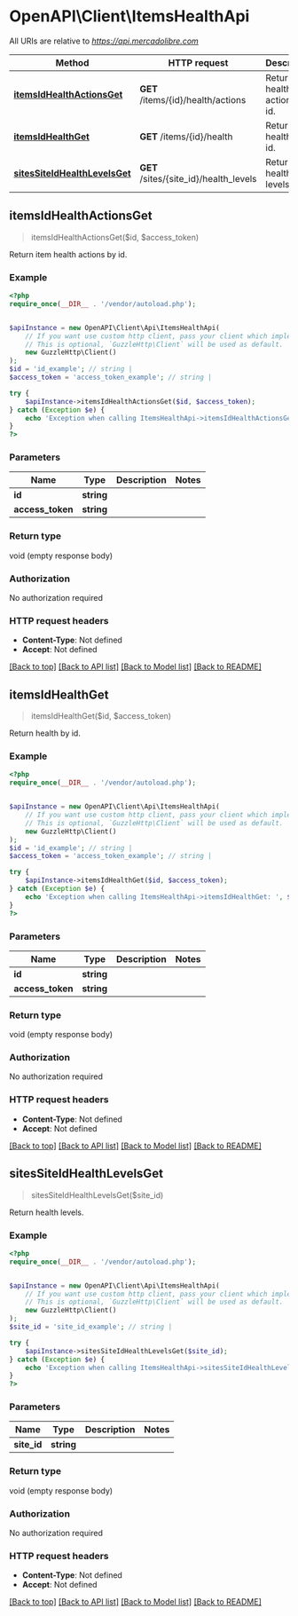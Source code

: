 # OpenAPI\Client\ItemsHealthApi

All URIs are relative to *https://api.mercadolibre.com*

Method | HTTP request | Description
------------- | ------------- | -------------
[**itemsIdHealthActionsGet**](ItemsHealthApi.md#itemsIdHealthActionsGet) | **GET** /items/{id}/health/actions | Return item health actions by id.
[**itemsIdHealthGet**](ItemsHealthApi.md#itemsIdHealthGet) | **GET** /items/{id}/health | Return health by id.
[**sitesSiteIdHealthLevelsGet**](ItemsHealthApi.md#sitesSiteIdHealthLevelsGet) | **GET** /sites/{site_id}/health_levels | Return health levels.



## itemsIdHealthActionsGet

> itemsIdHealthActionsGet($id, $access_token)

Return item health actions by id.

### Example

```php
<?php
require_once(__DIR__ . '/vendor/autoload.php');


$apiInstance = new OpenAPI\Client\Api\ItemsHealthApi(
    // If you want use custom http client, pass your client which implements `GuzzleHttp\ClientInterface`.
    // This is optional, `GuzzleHttp\Client` will be used as default.
    new GuzzleHttp\Client()
);
$id = 'id_example'; // string | 
$access_token = 'access_token_example'; // string | 

try {
    $apiInstance->itemsIdHealthActionsGet($id, $access_token);
} catch (Exception $e) {
    echo 'Exception when calling ItemsHealthApi->itemsIdHealthActionsGet: ', $e->getMessage(), PHP_EOL;
}
?>
```

### Parameters


Name | Type | Description  | Notes
------------- | ------------- | ------------- | -------------
 **id** | **string**|  |
 **access_token** | **string**|  |

### Return type

void (empty response body)

### Authorization

No authorization required

### HTTP request headers

- **Content-Type**: Not defined
- **Accept**: Not defined

[[Back to top]](#) [[Back to API list]](../../README.md#documentation-for-api-endpoints)
[[Back to Model list]](../../README.md#documentation-for-models)
[[Back to README]](../../README.md)


## itemsIdHealthGet

> itemsIdHealthGet($id, $access_token)

Return health by id.

### Example

```php
<?php
require_once(__DIR__ . '/vendor/autoload.php');


$apiInstance = new OpenAPI\Client\Api\ItemsHealthApi(
    // If you want use custom http client, pass your client which implements `GuzzleHttp\ClientInterface`.
    // This is optional, `GuzzleHttp\Client` will be used as default.
    new GuzzleHttp\Client()
);
$id = 'id_example'; // string | 
$access_token = 'access_token_example'; // string | 

try {
    $apiInstance->itemsIdHealthGet($id, $access_token);
} catch (Exception $e) {
    echo 'Exception when calling ItemsHealthApi->itemsIdHealthGet: ', $e->getMessage(), PHP_EOL;
}
?>
```

### Parameters


Name | Type | Description  | Notes
------------- | ------------- | ------------- | -------------
 **id** | **string**|  |
 **access_token** | **string**|  |

### Return type

void (empty response body)

### Authorization

No authorization required

### HTTP request headers

- **Content-Type**: Not defined
- **Accept**: Not defined

[[Back to top]](#) [[Back to API list]](../../README.md#documentation-for-api-endpoints)
[[Back to Model list]](../../README.md#documentation-for-models)
[[Back to README]](../../README.md)


## sitesSiteIdHealthLevelsGet

> sitesSiteIdHealthLevelsGet($site_id)

Return health levels.

### Example

```php
<?php
require_once(__DIR__ . '/vendor/autoload.php');


$apiInstance = new OpenAPI\Client\Api\ItemsHealthApi(
    // If you want use custom http client, pass your client which implements `GuzzleHttp\ClientInterface`.
    // This is optional, `GuzzleHttp\Client` will be used as default.
    new GuzzleHttp\Client()
);
$site_id = 'site_id_example'; // string | 

try {
    $apiInstance->sitesSiteIdHealthLevelsGet($site_id);
} catch (Exception $e) {
    echo 'Exception when calling ItemsHealthApi->sitesSiteIdHealthLevelsGet: ', $e->getMessage(), PHP_EOL;
}
?>
```

### Parameters


Name | Type | Description  | Notes
------------- | ------------- | ------------- | -------------
 **site_id** | **string**|  |

### Return type

void (empty response body)

### Authorization

No authorization required

### HTTP request headers

- **Content-Type**: Not defined
- **Accept**: Not defined

[[Back to top]](#) [[Back to API list]](../../README.md#documentation-for-api-endpoints)
[[Back to Model list]](../../README.md#documentation-for-models)
[[Back to README]](../../README.md)

